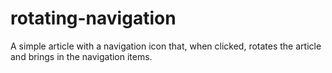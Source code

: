 # rotating-navigation
A simple article with a navigation icon that, when clicked, rotates the article and brings in the navigation items.
